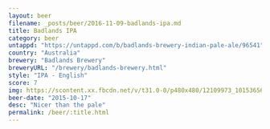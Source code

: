 ```yaml
---
layout: beer
filename: _posts/beer/2016-11-09-badlands-ipa.md
title: Badlands IPA
category: beer
untappd: "https://untappd.com/b/badlands-brewery-indian-pale-ale/96541"
country: "Australia"
brewery: "Badlands Brewery"
breweryURL: "/brewery/badlands-brewery.html"
style: "IPA - English"
score: 7
img: https://scontent.xx.fbcdn.net/v/t31.0-0/p480x480/12109973_10153656863158745_690647153577625477_o.jpg?_nc_cat=101&_nc_ohc=T7lttATk1BMAQnE1bmjYKxP8-gZqdSeM4WvwDJFC4xnx3sEbs_bJq3jTQ&_nc_ht=scontent.xx&oh=131958e579cbf6badb07fa6d2fdf16ff&oe=5E4F75AC
beer-date: "2015-10-17"
desc: "Nicer than the pale"
permalink: /beer/:title.html
---
```

